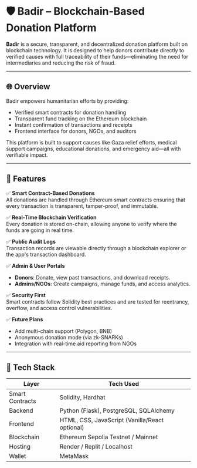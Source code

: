 # 🛡️ Badir – Blockchain-Based Donation Platform

**Badir** is a secure, transparent, and decentralized donation platform built on blockchain technology. It is designed to help donors contribute directly to verified causes with full traceability of their funds—eliminating the need for intermediaries and reducing the risk of fraud.

---

## 🌐 Overview

Badir empowers humanitarian efforts by providing:
- Verified smart contracts for donation handling
- Transparent fund tracking on the Ethereum blockchain
- Instant confirmation of transactions and receipts
- Frontend interface for donors, NGOs, and auditors

This platform is built to support causes like Gaza relief efforts, medical support campaigns, educational donations, and emergency aid—all with verifiable impact.

---

## 🚀 Features

✅ **Smart Contract-Based Donations**  
All donations are handled through Ethereum smart contracts ensuring that every transaction is transparent, tamper-proof, and immutable.

✅ **Real-Time Blockchain Verification**  
Every donation is stored on-chain, allowing anyone to verify where the funds are going in real time.

✅ **Public Audit Logs**  
Transaction records are viewable directly through a blockchain explorer or the app's transaction dashboard.

✅ **Admin & User Portals**  
- **Donors**: Donate, view past transactions, and download receipts.
- **Admins/NGOs**: Create campaigns, manage funds, and access analytics.

✅ **Security First**  
Smart contracts follow Solidity best practices and are tested for reentrancy, overflow, and access control vulnerabilities.

✅ **Future Plans**  
- Add multi-chain support (Polygon, BNB)
- Anonymous donation mode (via zk-SNARKs)
- Integration with real-time aid reporting from NGOs

---

## 🧱 Tech Stack

| Layer         | Tech Used                             |
|---------------|----------------------------------------|
| Smart Contracts | Solidity, Hardhat                    |
| Backend       | Python (Flask), PostgreSQL, SQLAlchemy |
| Frontend      | HTML, CSS, JavaScript (Vanilla/React optional) |
| Blockchain    | Ethereum Sepolia Testnet / Mainnet     |
| Hosting       | Render / Replit / Localhost            |
| Wallet        | MetaMask                               |


